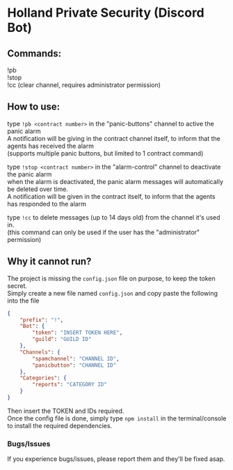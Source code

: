 # Holland Private Security (Discord Bot)

## Commands:
!pb <contract number><br>
!stop <contract number><br>
!cc (clear channel, requires administrator permission)

## How to use:
type `!pb <contract number>` in the "panic-buttons" channel to active the panic alarm<br>
A notification will be giving in the contract channel itself, to inform that the agents has received the alarm<br>
(supports multiple panic buttons, but limited to 1 contract command)<br>

type `!stop <contract number>` in the "alarm-control" channel to deactivate the panic alarm<br>
when the alarm is deactivated, the panic alarm messages will automatically be deleted over time.<br>
A notification will be given in the contract itself, to inform that the agents has responded to the alarm<br>

type `!cc` to delete messages (up to 14 days old) from the channel it's used in.<br>
(this command can only be used if the user has the "administrator" permission)

## Why it cannot run?
The project is missing the `config.json` file on purpose, to keep the token secret.<br>
Simply create a new file named `config.json` and copy paste the following into the file
```json
{
    "prefix": "!",
    "Bot": {
        "token": "INSERT TOKEN HERE",
        "guild": "GUILD ID"
    },
    "Channels": {
        "spamchannel": "CHANNEL ID",
        "panicbutton": "CHANNEL ID"
    },
    "Categories": {
        "reports": "CATEGORY ID"
    }
}
```
Then insert the TOKEN and IDs required.<br>
Once the config file is done, simply type `npm install` in the terminal/console to install the required dependencies.
  
### Bugs/Issues
If you experience bugs/issues, please report them and they'll be fixed asap.
